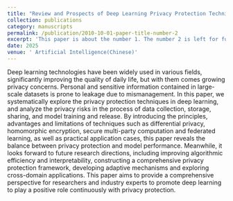 ```yaml
---
title: "Review and Prospects of Deep Learning Privacy Protection Techniques: Challenges in the Era of Secure Computing"
collection: publications
category: manuscripts
permalink: /publication/2010-10-01-paper-title-number-2
excerpt: 'This paper is about the number 1. The number 2 is left for future work.'
date: 2025
venue: ' Artificial Intelligence(Chinese)'
---
```

Deep learning technologies have been widely used in various fields, significantly improving the quality of daily life, but with them comes growing privacy concerns. Personal and sensitive information contained in large-scale datasets is prone to leakage due to mismanagement. In this paper, we systematically explore the privacy protection techniques in deep learning, and analyze the privacy risks in the process of data collection, storage, sharing, and model training and release. By introducing the principles, advantages and limitations of techniques such as differential privacy, homomorphic encryption, secure multi-party computation and federated learning, as well as practical application cases, this paper reveals the balance between privacy protection and model performance. Meanwhile, it looks forward to future research directions, including improving algorithmic efficiency and interpretability, constructing a comprehensive privacy protection framework, developing adaptive mechanisms and exploring cross-domain applications. This paper aims to provide a comprehensive perspective for researchers and industry experts to promote deep learning to play a positive role continuously with privacy protection.

